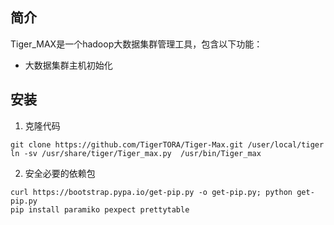 ## 简介
Tiger_MAX是一个hadoop大数据集群管理工具，包含以下功能：
* 大数据集群主机初始化


## 安装
1. 克隆代码
```
git clone https://github.com/TigerTORA/Tiger-Max.git /user/local/tiger
ln -sv /usr/share/tiger/Tiger_max.py  /usr/bin/Tiger_max
```

2. 安全必要的依赖包
```
curl https://bootstrap.pypa.io/get-pip.py -o get-pip.py; python get-pip.py
pip install paramiko pexpect prettytable
```
   

